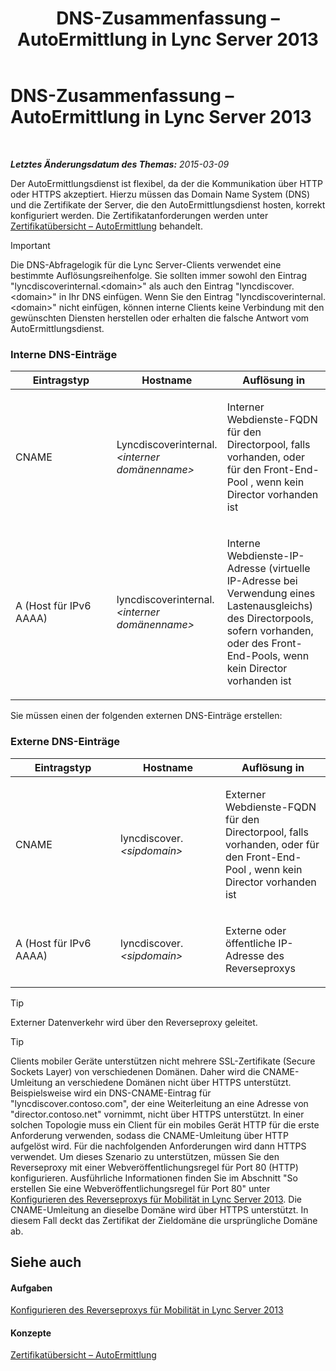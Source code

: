 ﻿---
title: DNS-Zusammenfassung – AutoErmittlung in Lync Server 2013
TOCTitle: DNS-Zusammenfassung – AutoErmittlung in Lync Server 2013
ms:assetid: b336a2ae-0e58-4b74-b606-aedbbd411587
ms:mtpsurl: https://technet.microsoft.com/de-de/library/JJ945644(v=OCS.15)
ms:contentKeyID: 52056416
ms.date: 05/19/2016
mtps_version: v=OCS.15
ms.translationtype: HT
---

# DNS-Zusammenfassung – AutoErmittlung in Lync Server 2013

 

_**Letztes Änderungsdatum des Themas:** 2015-03-09_

Der AutoErmittlungsdienst ist flexibel, da der die Kommunikation über HTTP oder HTTPS akzeptiert. Hierzu müssen das Domain Name System (DNS) und die Zertifikate der Server, die den AutoErmittlungsdienst hosten, korrekt konfiguriert werden. Die Zertifikatanforderungen werden unter [Zertifikatübersicht – AutoErmittlung](lync-server-2013-certificate-summary-autodiscover.md) behandelt.


> [!IMPORTANT]
> Die DNS-Abfragelogik für die Lync Server-Clients verwendet eine bestimmte Auflösungsreihenfolge. Sie sollten immer sowohl den Eintrag "lyncdiscoverinternal.&lt;domain&gt;" als auch den Eintrag "lyncdiscover.&lt;domain&gt;" in Ihr DNS einfügen. Wenn Sie den Eintrag "lyncdiscoverinternal.&lt;domain&gt;" nicht einfügen, können interne Clients keine Verbindung mit den gewünschten Diensten herstellen oder erhalten die falsche Antwort vom AutoErmittlungsdienst.



### Interne DNS-Einträge

<table>
<colgroup>
<col style="width: 33%" />
<col style="width: 33%" />
<col style="width: 33%" />
</colgroup>
<thead>
<tr class="header">
<th>Eintragstyp</th>
<th>Hostname</th>
<th>Auflösung in</th>
</tr>
</thead>
<tbody>
<tr class="odd">
<td><p>CNAME</p></td>
<td><p>Lyncdiscoverinternal.<em>&lt;interner domänenname&gt;</em></p></td>
<td><p>Interner Webdienste-FQDN für den Directorpool, falls vorhanden, oder für den Front-End-Pool , wenn kein Director vorhanden ist</p></td>
</tr>
<tr class="even">
<td><p>A (Host für IPv6 AAAA)</p></td>
<td><p>lyncdiscoverinternal.<em>&lt;interner domänenname&gt;</em></p></td>
<td><p>Interne Webdienste-IP-Adresse (virtuelle IP-Adresse bei Verwendung eines Lastenausgleichs) des Directorpools, sofern vorhanden, oder des Front-End-Pools, wenn kein Director vorhanden ist</p></td>
</tr>
</tbody>
</table>


Sie müssen einen der folgenden externen DNS-Einträge erstellen:

### Externe DNS-Einträge

<table>
<colgroup>
<col style="width: 33%" />
<col style="width: 33%" />
<col style="width: 33%" />
</colgroup>
<thead>
<tr class="header">
<th>Eintragstyp</th>
<th>Hostname</th>
<th>Auflösung in</th>
</tr>
</thead>
<tbody>
<tr class="odd">
<td><p>CNAME</p></td>
<td><p>lyncdiscover. <em>&lt;sipdomain&gt;</em></p></td>
<td><p>Externer Webdienste-FQDN für den Directorpool, falls vorhanden, oder für den Front-End-Pool , wenn kein Director vorhanden ist</p></td>
</tr>
<tr class="even">
<td><p>A (Host für IPv6 AAAA)</p></td>
<td><p>lyncdiscover. <em>&lt;sipdomain&gt;</em></p></td>
<td><p>Externe oder öffentliche IP-Adresse des Reverseproxys</p></td>
</tr>
</tbody>
</table>



> [!TIP]
> Externer Datenverkehr wird über den Reverseproxy geleitet.




> [!TIP]
> Clients mobiler Geräte unterstützen nicht mehrere SSL-Zertifikate (Secure Sockets Layer) von verschiedenen Domänen. Daher wird die CNAME-Umleitung an verschiedene Domänen nicht über HTTPS unterstützt. Beispielsweise wird ein DNS-CNAME-Eintrag für "lyncdiscover.contoso.com", der eine Weiterleitung an eine Adresse von "director.contoso.net" vornimmt, nicht über HTTPS unterstützt. In einer solchen Topologie muss ein Client für ein mobiles Gerät HTTP für die erste Anforderung verwenden, sodass die CNAME-Umleitung über HTTP aufgelöst wird. Für die nachfolgenden Anforderungen wird dann HTTPS verwendet. Um dieses Szenario zu unterstützen, müssen Sie den Reverseproxy mit einer Webveröffentlichungsregel für Port&nbsp;80 (HTTP) konfigurieren. Ausführliche Informationen finden Sie im Abschnitt "So erstellen Sie eine Webveröffentlichungsregel für Port 80" unter <A href="lync-server-2013-configuring-the-reverse-proxy-for-mobility.md">Konfigurieren des Reverseproxys für Mobilität in Lync Server 2013</A>. Die CNAME-Umleitung an dieselbe Domäne wird über HTTPS unterstützt. In diesem Fall deckt das Zertifikat der Zieldomäne die ursprüngliche Domäne ab.



## Siehe auch

#### Aufgaben

[Konfigurieren des Reverseproxys für Mobilität in Lync Server 2013](lync-server-2013-configuring-the-reverse-proxy-for-mobility.md)  

#### Konzepte

[Zertifikatübersicht – AutoErmittlung](lync-server-2013-certificate-summary-autodiscover.md)

